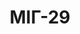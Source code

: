 ---
title: МІГ-29
category: airplanes
image: ./images/mig-29.png
wikipedia: https://uk.wikipedia.org/
---